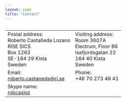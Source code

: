 ```yaml
---
layout: page
title: "Contact"
---
```


<table class="contact" align="left">
  <tr>
    <td>
<div class="section">Postal address:</div>
Roberto Casta&ntilde;eda Lozano <br />
RISE SICS <br />
Box 1263 <br />
SE-164 29 Kista <br />
Sweden
    </td>
    <td>
<div class="section">Visiting address:</div>
Room 3607A <br />
Electrum, Floor B6 <br />
Isafjordsgatan 22 <br />
164 40 Kista <br />
Sweden
    </td>
  </tr>
  <tr>
    <td>
<div class="section">Email:</div>
<a href="mailto:roberto.castaneda@ri.se">roberto.castaneda@ri.se</a>
    </td>
    <td>
<div class="section">Phone:</div>
+46 70 273 48 41
    </td>
  </tr>
  <tr>
    <td>
<div class="section">Skype name:</div>
<a href="https://join.skype.com/invite/fmPOgjZmN7Ro">robcasloz</a>
    </td>
  </tr>
</table>